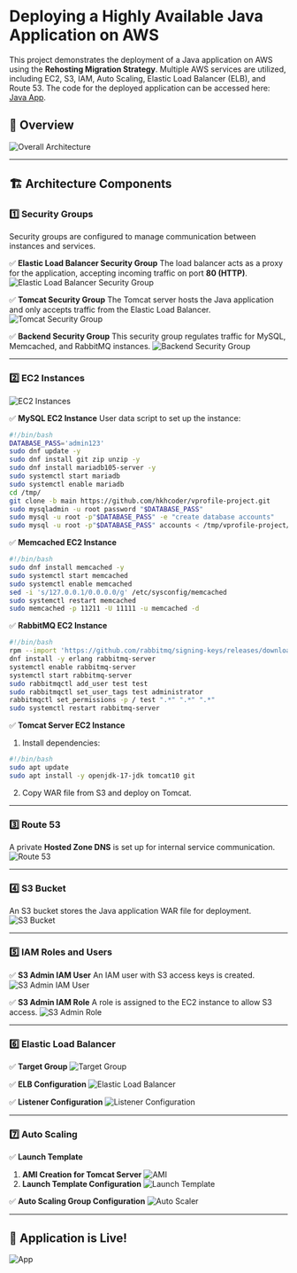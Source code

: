 # Deploying a Highly Available Java Application on AWS

This project demonstrates the deployment of a Java application on AWS using the **Rehosting Migration Strategy**. Multiple AWS services are utilized, including EC2, S3, IAM, Auto Scaling, Elastic Load Balancer (ELB), and Route 53. The code for the deployed application can be accessed here: [Java App](https://github.com/hkhcoder/vprofile-project).

## 📌 Overview
![Overall Architecture](./img/overall-architecture.png)

---

## 🏗 Architecture Components

### 1️⃣ **Security Groups**
Security groups are configured to manage communication between instances and services.

✅ **Elastic Load Balancer Security Group**
The load balancer acts as a proxy for the application, accepting incoming traffic on port **80 (HTTP)**.
![Elastic Load Balancer Security Group](./img/elb-security-group.png)

✅ **Tomcat Security Group**
The Tomcat server hosts the Java application and only accepts traffic from the Elastic Load Balancer.
![Tomcat Security Group](./img/tomcat-app-security-group.png)

✅ **Backend Security Group**
This security group regulates traffic for MySQL, Memcached, and RabbitMQ instances.
![Backend Security Group](./img/backend-security-group.png)

---

### 2️⃣ **EC2 Instances**
![EC2 Instances](./img/ec2-instances.png)

✅ **MySQL EC2 Instance**
User data script to set up the instance:
```bash
#!/bin/bash
DATABASE_PASS='admin123'
sudo dnf update -y
sudo dnf install git zip unzip -y
sudo dnf install mariadb105-server -y
sudo systemctl start mariadb
sudo systemctl enable mariadb
cd /tmp/
git clone -b main https://github.com/hkhcoder/vprofile-project.git
sudo mysqladmin -u root password "$DATABASE_PASS"
sudo mysql -u root -p"$DATABASE_PASS" -e "create database accounts"
sudo mysql -u root -p"$DATABASE_PASS" accounts < /tmp/vprofile-project/src/main/resources/db_backup.sql
```

✅ **Memcached EC2 Instance**
```bash
#!/bin/bash
sudo dnf install memcached -y
sudo systemctl start memcached
sudo systemctl enable memcached
sed -i 's/127.0.0.1/0.0.0.0/g' /etc/sysconfig/memcached
sudo systemctl restart memcached
sudo memcached -p 11211 -U 11111 -u memcached -d
```

✅ **RabbitMQ EC2 Instance**
```bash
#!/bin/bash
rpm --import 'https://github.com/rabbitmq/signing-keys/releases/download/3.0/rabbitmq-release-signing-key.asc'
dnf install -y erlang rabbitmq-server
systemctl enable rabbitmq-server
systemctl start rabbitmq-server
sudo rabbitmqctl add_user test test
sudo rabbitmqctl set_user_tags test administrator
rabbitmqctl set_permissions -p / test ".*" ".*" ".*"
sudo systemctl restart rabbitmq-server
```

✅ **Tomcat Server EC2 Instance**
1. Install dependencies:
```bash
#!/bin/bash
sudo apt update
sudo apt install -y openjdk-17-jdk tomcat10 git
```
2. Copy WAR file from S3 and deploy on Tomcat.

---

### 3️⃣ **Route 53**
A private **Hosted Zone DNS** is set up for internal service communication.
![Route 53](./img/route-53.png)

---

### 4️⃣ **S3 Bucket**
An S3 bucket stores the Java application WAR file for deployment.
![S3 Bucket](./img/s3-bucket.png)

---

### 5️⃣ **IAM Roles and Users**

✅ **S3 Admin IAM User**
An IAM user with S3 access keys is created.
![S3 Admin IAM User](./img/s3-iam-user.png)

✅ **S3 Admin IAM Role**
A role is assigned to the EC2 instance to allow S3 access.
![S3 Admin Role](./img/s3-admin-role.png)

---

### 6️⃣ **Elastic Load Balancer**

✅ **Target Group**
![Target Group](./img/target-group.png)

✅ **ELB Configuration**
![Elastic Load Balancer](./img/elastic-load-balancer.png)

✅ **Listener Configuration**
![Listener Configuration](./img/listener-configuration.png)

---

### 7️⃣ **Auto Scaling**

✅ **Launch Template**
1. **AMI Creation for Tomcat Server**
![AMI](./img/ami.png)
2. **Launch Template Configuration**
![Launch Template](./img/launch-template.png)

✅ **Auto Scaling Group Configuration**
![Auto Scaler](./img/auto-scaler.png)

---

## 🎉 Application is Live!
![App](./img/app.png)
